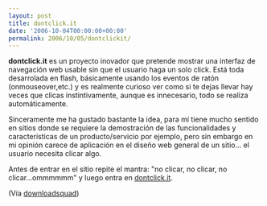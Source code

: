 ```yaml
---
layout: post
title: dontclick.it
date: '2006-10-04T00:00:00+00:00'
permalink: 2006/10/05/dontclickit/
---
```

<a href="http://www.dontclick.it/"><img style="float:right; margin:0 0 10px 10px;cursor:pointer; cursor:hand;" src="http://photos1.blogger.com/blogger2/4553/2422/1600/Imagen%203.0.png" border="0" alt="" /></a><span style="font-weight:bold;">dontclick.it</span> es un proyecto inovador que pretende mostrar una interfaz de navegación  web usable sin que el usuario haga un solo click. Está toda desarrolada en flash, básicamente usando los eventos de ratón (onmouseover,etc.) y es realmente curioso ver como si te dejas llevar hay veces que clicas instintivamente, aunque es innecesario, todo se realiza automáticamente.

Sinceramente me ha gustado bastante la idea, para mí tiene mucho sentido en sitios donde se requiere la demostración de las funcionalidades y características de un producto/servicio por ejemplo, pero sin embargo en mi opinión carece de aplicación en el diseño web general de un sitio... el usuario necesita clicar algo. 

Antes de entrar en el sitio repite el mantra: "no clicar, no clicar, no clicar...ommmmmm" y luego entra en <a href="http://www.dontclick.it/">dontclick.it</a>.

(Vía <a href="http://www.downloadsquad.com/2006/10/04/dont-click-it/">downloadsquad</a>)
